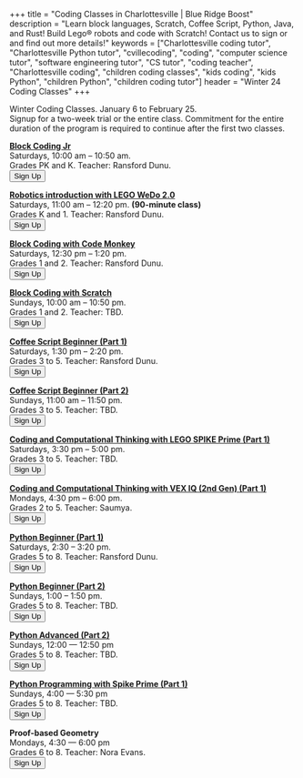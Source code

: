+++
title = "Coding Classes in Charlottesville | Blue Ridge Boost"
description = "Learn block languages, Scratch, Coffee Script, Python, Java, and Rust! Build Lego&reg; robots and code with Scratch! Contact us to sign or and find out more details!"
keywords = ["Charlottesville coding tutor", "Charlottesville Python tutor", "cvillecoding", "coding", "computer science tutor", "software engineering tutor", "CS tutor", "coding teacher", "Charlottesville coding", "children coding classes", "kids coding", "kids Python", "children Python", "children coding tutor"]
header = "Winter 24 Coding Classes"
+++

<p></p>

<div class="container">
    <div class="row  justify-content-center">
        <div class="col">
            <div class="vstack gap-3 px-2 pb-2 text-center">  
                <div class="px-2 darknote">
                    Winter Coding Classes. January 6 to February 25.<br>
                    <!-- <a href="https://winter-24.cheddarup.com">Sign-up here for a two-week trial for only $50.</a><br> -->
                    Signup for a two-week trial or the entire class. Commitment for the entire duration of the program is required to continue after the first two classes.
                </div>
            </div>
                </div>
            </div>
        </div>
    </div>
    <div class="row"> 
        <div class="col">
            <div class="container text-center">
                <div class="row">
                    <div class="col-sm">
                        <p></p>
                        <p><a href=""><b>Block Coding Jr</b></a><br>
                        Saturdays, 10:00 am &ndash; 10:50 am. <br>
                        Grades PK and K. Teacher: Ransford Dunu.<br>
                        <a href="https://winter-24-block-coding-jr.cheddarup.com" class="btn-small">
                        <button class="button-8" role="button">Sign Up</button></a></p>
                        <p><a href="/class/coding/lego-wedo"><b>Robotics introduction with LEGO WeDo 2.0</b></a><br>
                        Saturdays, 11:00 am &ndash; 12:20 pm. <b>(90-minute class)</b><br>
                        Grades K and 1. Teacher: Ransford Dunu.<br>
                        <a href="https://winter-24-lego-wedo.cheddarup.com" class="btn-small">
                        <button class="button-8" role="button">Sign Up</button></a></p>
                        <p><a href="/class/coding/kids-block-coding"><b>Block Coding with Code Monkey</b></a><br>
                        Saturdays, 12:30 pm &ndash; 1:20 pm.<br>
                        Grades 1 and 2. Teacher: Ransford Dunu.<br> 
                        <a href="https://winter-24-block-coding.cheddarup.com" class="btn-small">
                        <button class="button-8" role="button">Sign Up</button></a></p>
                        <p><a href="/class/coding/scratch"><b>Block Coding with Scratch</b></a><br>
                        Sundays, 10:00 am &ndash; 10:50 pm.<br>
                        Grades 1 and 2. Teacher: TBD.<br> 
                        <a href="https://winter-24-scratch.com" class="btn-small">
                        <button class="button-8" role="button">Sign Up</button></a></p>
                    </div>
                    <div class="col-sm">
                            <p></p>
                            <p><a href="/class/coding/tweens-coffee-script"><b>Coffee Script Beginner (Part 1)</b></a> <br>
                            Saturdays, 1:30 pm &ndash; 2:20 pm.<br>
                            Grades 3 to 5. Teacher: Ransford Dunu.<br>

<a href="https://winter-24-coffee-script-part1.cheddarup.com">
  <button class="button-8" role="button">Sign Up</button></a>
                            </p>
                            <p><a href="/class/coding/tweens-coffee-script"><b>Coffee Script Beginner (Part 2)</b></a> <br>
                            Sundays, 11:00 am &ndash; 11:50 pm.<br>
                            Grades 3 to 5. Teacher: TBD.<br>
                            <a href="https://winter-24-coffee-script-part2.cheddarup.com">
  <button class="button-8" role="button">Sign Up</button></a></p>
                            <p><a href="https://www.cs2n.org/u/track_progress?id=729"><b>Coding and Computational Thinking with LEGO SPIKE Prime (Part 1)</b></a> <br>
                            Saturdays, 3:30 pm &ndash; 5:00 pm.<br>
                            Grades 3 to 5. Teacher: TBD.<br>
                            <a href="https://winter-24-spike.cheddarup.com">
  <button class="button-8" role="button">Sign Up</button></a></p>
                            <p><a href="https://www.cs2n.org/u/track_progress?id=655"><b>Coding and Computational Thinking with VEX IQ (2nd Gen) (Part 1)</b></a> <br>
                            Mondays, 4:30 pm &ndash; 6:00 pm.<br>
                            Grades 2 to 5. Teacher: Saumya.<br>
                            <a href="https://winter-24-vexiq.cheddarup.com">
  <button class="button-8" role="button">Sign Up</button></a></p>
                    </div>
                    <div class="col-sm">
                            <p></p>
                            <p><a href="/class/coding/middle-school-python"><b>Python Beginner (Part 1)</b></a></br>
                            Saturdays,  2:30 &ndash; 3:20 pm.<br>
                            Grades 5 to 8. Teacher: Ransford Dunu.<br>
                            <a href="https://winter-24-beginner-python-part1.cheddarup.com">
  <button class="button-8" role="button">Sign Up</button></a></p>
                            <p><a href="/class/coding/middle-school-python"><b>Python Beginner (Part 2)</b></a></br>
                            Sundays, 1:00 &ndash; 1:50 pm.<br>
                            Grades 5 to 8. Teacher: TBD.<br>
                            <a href="https://winter-24-beginner-python-part2.cheddarup.com">
  <button class="button-8" role="button">Sign Up</button></a></p>
                            <a href="/class/coding/python"><b>Python Advanced (Part 2)</b></a></br>
                            Sundays, 12:00 &mdash; 12:50 pm<br>
                            Grades 5 to 8. Teacher: TBD.<br>
                            <a href="https://winter-24-advanced-python-part2.cheddarup.com">
  <button class="button-8" role="button">Sign Up</button></a></p>
                            <a href="https://assets.education.lego.com/v3/assets/blt293eea581807678a/bltc96b6cfe095f5e45/64e327bcea7fb3ad9e12d2b7/Intro_to_Python_Course_TG_Course_1.pdf?locale=en-us"><b>Python Programming with Spike Prime (Part 1)</b></a></br>
                            Sundays, 4:00 &mdash; 5:30 pm<br>
                            Grades 5 to 8. Teacher: TBD.<br>
                            <a href="https://winter-24-python-spike.cheddarup.com">
  <button class="button-8" role="button">Sign Up</button></a></p>
                            <b>Proof-based Geometry</b></br>
                            Mondays, 4:30 &mdash; 6:00 pm<br>
                            Grades 6 to 8. Teacher: Nora Evans.<br>
                            <a href="https://winter-24-geometry.cheddarup.com">
  <button class="button-8" role="button">Sign Up</button></a></p>
                    </div>
                </div>
            </div>
        </div>
    </div>
</div> 
